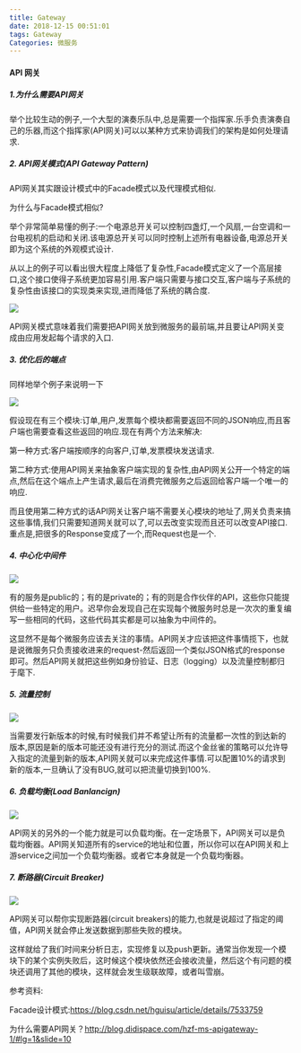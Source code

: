```yaml
---
title: Gateway
date: 2018-12-15 00:51:01
tags: Gateway
Categories: 微服务
---
```


#### API 网关

##### 1.为什么需要API网关

举个比较生动的例子,一个大型的演奏乐队中,总是需要一个指挥家.乐手负责演奏自己的乐器,而这个指挥家(API网关)可以以某种方式来协调我们的架构是如何处理请求.

##### 2. API网关模式(API Gateway Pattern)

API网关其实跟设计模式中的Facade模式以及代理模式相似.

为什么与Facade模式相似?

举个非常简单易懂的例子:一个电源总开关可以控制四盏灯,一个风扇,一台空调和一台电视机的启动和关闭.该电源总开关可以同时控制上述所有电器设备,电源总开关即为这个系统的外观模式设计.

从以上的例子可以看出很大程度上降低了复杂性,Facade模式定义了一个高层接口,这个接口使得子系统更加容易引用.客户端只需要与接口交互,客户端与子系统的复杂性由该接口的实现类来实现,进而降低了系统的耦合度.

![](http://my.csdn.net/uploads/201205/04/1336117360_9418.jpg)

API网关模式意味着我们需要把API网关放到微服务的最前端,并且要让API网关变成由应用发起每个请求的入口.

##### 3. 优化后的端点

同样地举个例子来说明一下

![](http://blog.didispace.com/content/images/posts/hzf-ms-apigateway-1-11.png)

<!-- more-->

假设现在有三个模块:订单,用户,发票每个模块都需要返回不同的JSON响应,而且客户端也需要查看这些返回的响应.现在有两个方法来解决:

第一种方式:客户端按顺序的向客户,订单,发票模块发送请求.

第二种方式:使用API网关来抽象客户端实现的复杂性,由API网关公开一个特定的端点,然后在这个端点上产生请求,最后在消费完微服务之后返回给客户端一个唯一的响应.

而且使用第二种方式的话API网关让客户端不需要关心模块的地址了,网关负责来搞这些事情,我们只需要知道网关就可以了,可以去改变实现而且还可以改变API接口.重点是,把很多的Response变成了一个,而Request也是一个.

##### 4. 中心化中间件

![](http://blog.didispace.com/content/images/posts/hzf-ms-apigateway-1-12.png)

有的服务是public的；有的是private的；有的则是合作伙伴的API，这些你只能提供给一些特定的用户。迟早你会发现自己在实现每个微服务时总是一次次的重复编写一些相同的代码，这些代码其实都是可以抽象为中间件的。

这显然不是每个微服务应该去关注的事情。API网关才应该把这件事情揽下，也就是说微服务只负责接收进来的request-然后返回一个类似JSON格式的response即可。然后API网关就把这些例如身份验证、日志（logging）以及流量控制都归于麾下.

##### 5. 流量控制

![](http://blog.didispace.com/content/images/posts/hzf-ms-apigateway-1-14.png)

当需要发行新版本的时候,有时候我们并不希望让所有的流量都一次性的到达新的版本,原因是新的版本可能还没有进行充分的测试.而这个金丝雀的策略可以允许导入指定的流量到新的版本,API网关就可以来完成这件事情.可以配置10%的请求到新的版本,一旦确认了没有BUG,就可以把流量切换到100%.

##### 6. 负载均衡(Load Banlancign)

![](http://blog.didispace.com/content/images/posts/hzf-ms-apigateway-1-15.png)

API网关的另外的一个能力就是可以负载均衡。在一定场景下，API网关可以是负载均衡器。API网关知道所有的service的地址和位置，所以你可以在API网关和上游service之间加一个负载均衡器。或者它本身就是一个负载均衡器。

##### 7. 断路器(Circuit Breaker)



![](http://blog.didispace.com/content/images/posts/hzf-ms-apigateway-1-16.png)

API网关可以帮你实现断路器(circuit breakers)的能力,也就是说超过了指定的阈值，API网关就会停止发送数据到那些失败的模块。

这样就给了我们时间来分析日志，实现修复以及push更新。通常当你发现一个模块下的某个实例失败后，这时候这个模块依然还会接收流量，然后这个有问题的模块还调用了其他的模块，这样就会发生级联故障，或者叫雪崩。



参考资料:

Facade设计模式:https://blog.csdn.net/hguisu/article/details/7533759

为什么需要API网关？http://blog.didispace.com/hzf-ms-apigateway-1/#lg=1&slide=10





